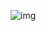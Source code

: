 ![img](https://camo.githubusercontent.com/728ef12e43136e18c188f7f0ac897d5c41622ceca35f063010cfc120a9eea1e1/68747470733a2f2f646f63732e676f6f676c652e636f6d2f64726177696e67732f642f652f32504143582d3176534875396176535f695366684c6b69323032695f5a7a4e786676523846614e325261775a565957772d3932744e75587038457a6d5642525a42527975433566454a6342484171424946334c3367732f7075623f773d39353826683d343533)



